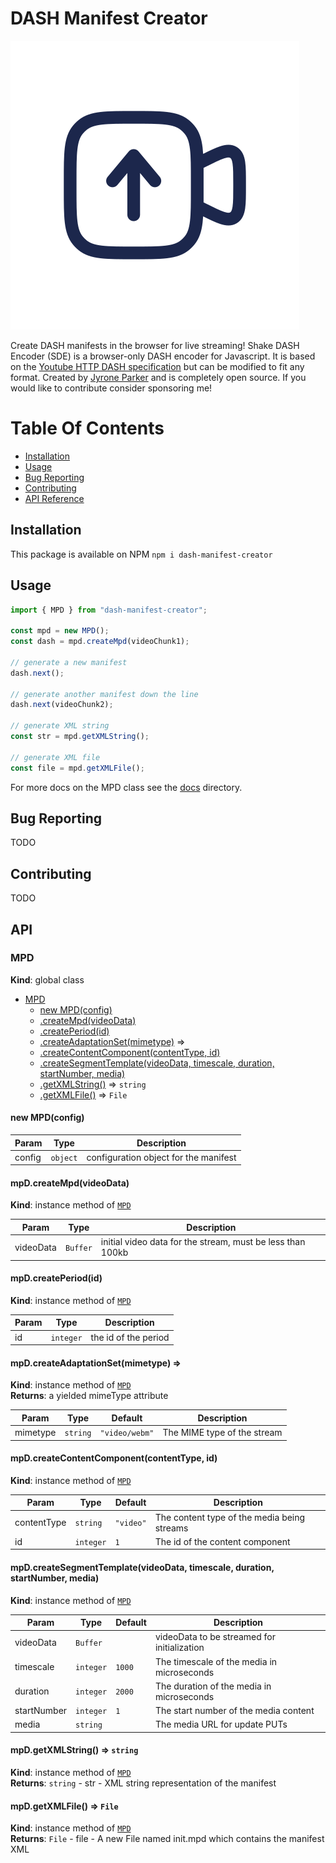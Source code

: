 # DASH Manifest Creator

![SDE Logo](./logo.svg)

Create DASH manifests in the browser for live streaming!
Shake DASH Encoder (SDE) is a browser-only DASH encoder for Javascript.
It is based on the [Youtube HTTP DASH specification](https://developers.google.com/youtube/v3/live/guides/encoding-with-dash) but can be modified to fit any format.
Created by [Jyrone Parker](https://jyroneparker.com) and is completely open source. If you would like to contribute consider sponsoring me!

# Table Of Contents

- [Installation](#install)
- [Usage](#usage)
- [Bug Reporting](#bug-reporting)
- [Contributing](#contributing)
- [API Reference](#api)

## Installation

This package is available on NPM
`npm i dash-manifest-creator`

## Usage

```javascript
import { MPD } from "dash-manifest-creator";

const mpd = new MPD();
const dash = mpd.createMpd(videoChunk1);

// generate a new manifest
dash.next();

// generate another manifest down the line
dash.next(videoChunk2);

// generate XML string
const str = mpd.getXMLString();

// generate XML file
const file = mpd.getXMLFile();
```

For more docs on the MPD class see the [docs](./docs/index.html) directory.

## Bug Reporting

TODO

## Contributing

TODO
<a name="MPD"></a>

## API

### MPD

**Kind**: global class

- [MPD](#MPD)
  - [new MPD(config)](#new_MPD_new)
  - [.createMpd(videoData)](#MPD+createMpd)
  - [.createPeriod(id)](#MPD+createPeriod)
  - [.createAdaptationSet(mimetype)](#MPD+createAdaptationSet) ⇒
  - [.createContentComponent(contentType, id)](#MPD+createContentComponent)
  - [.createSegmentTemplate(videoData, timescale, duration, startNumber, media)](#MPD+createSegmentTemplate)
  - [.getXMLString()](#MPD+getXMLString) ⇒ <code>string</code>
  - [.getXMLFile()](#MPD+getXMLFile) ⇒ <code>File</code>

<a name="new_MPD_new"></a>

#### new MPD(config)

| Param  | Type                | Description                           |
| ------ | ------------------- | ------------------------------------- |
| config | <code>object</code> | configuration object for the manifest |

<a name="MPD+createMpd"></a>

#### mpD.createMpd(videoData)

**Kind**: instance method of [<code>MPD</code>](#MPD)

| Param     | Type                | Description                                                |
| --------- | ------------------- | ---------------------------------------------------------- |
| videoData | <code>Buffer</code> | initial video data for the stream, must be less than 100kb |

<a name="MPD+createPeriod"></a>

#### mpD.createPeriod(id)

**Kind**: instance method of [<code>MPD</code>](#MPD)

| Param | Type                 | Description          |
| ----- | -------------------- | -------------------- |
| id    | <code>integer</code> | the id of the period |

<a name="MPD+createAdaptationSet"></a>

#### mpD.createAdaptationSet(mimetype) ⇒

**Kind**: instance method of [<code>MPD</code>](#MPD)  
**Returns**: a yielded mimeType attribute

| Param    | Type                | Default                             | Description                 |
| -------- | ------------------- | ----------------------------------- | --------------------------- |
| mimetype | <code>string</code> | <code>&quot;video/webm&quot;</code> | The MIME type of the stream |

<a name="MPD+createContentComponent"></a>

#### mpD.createContentComponent(contentType, id)

**Kind**: instance method of [<code>MPD</code>](#MPD)

| Param       | Type                 | Default                        | Description                                 |
| ----------- | -------------------- | ------------------------------ | ------------------------------------------- |
| contentType | <code>string</code>  | <code>&quot;video&quot;</code> | The content type of the media being streams |
| id          | <code>integer</code> | <code>1</code>                 | The id of the content component             |

<a name="MPD+createSegmentTemplate"></a>

#### mpD.createSegmentTemplate(videoData, timescale, duration, startNumber, media)

**Kind**: instance method of [<code>MPD</code>](#MPD)

| Param       | Type                 | Default           | Description                                 |
| ----------- | -------------------- | ----------------- | ------------------------------------------- |
| videoData   | <code>Buffer</code>  |                   | videoData to be streamed for initialization |
| timescale   | <code>integer</code> | <code>1000</code> | The timescale of the media in microseconds  |
| duration    | <code>integer</code> | <code>2000</code> | The duration of the media in microseconds   |
| startNumber | <code>integer</code> | <code>1</code>    | The start number of the media content       |
| media       | <code>string</code>  |                   | The media URL for update PUTs               |

<a name="MPD+getXMLString"></a>

#### mpD.getXMLString() ⇒ <code>string</code>

**Kind**: instance method of [<code>MPD</code>](#MPD)  
**Returns**: <code>string</code> - str - XML string representation of the manifest  
<a name="MPD+getXMLFile"></a>

#### mpD.getXMLFile() ⇒ <code>File</code>

**Kind**: instance method of [<code>MPD</code>](#MPD)  
**Returns**: <code>File</code> - file - A new File named init.mpd which contains the manifest XML
